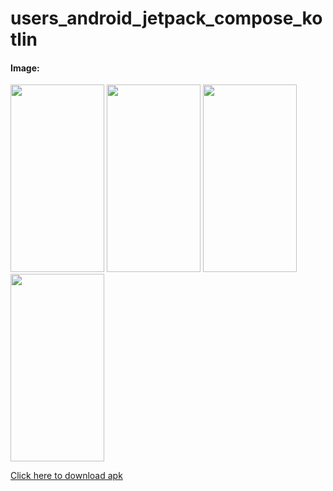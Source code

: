 # users_android_jetpack_compose_kotlin
#### Image:
<div>
  <img src="https://github.com/mohammadjoumani/users_android_jetpack_compose_kotlin/assets/53276286/fd947ed3-f4e9-43bc-b4be-6a408b818dd6" width="150"height="300">
  <img src="https://github.com/mohammadjoumani/users_android_jetpack_compose_kotlin/assets/53276286/cdf2d3b9-886c-46c8-9119-15692cf81f45" width= "150"height="300>
  <img src="https://github.com/mohammadjoumani/users_android_jetpack_compose_kotlin/assets/53276286/003c5cdb-5854-4097-9050-cbc54dea5350" width="150"height="300">
  <img src="https://github.com/mohammadjoumani/users_android_jetpack_compose_kotlin/assets/53276286/3ddbd36a-d239-4b5e-a043-6842ed38d29d" width="150"height="300">
  <img src="https://github.com/mohammadjoumani/users_android_jetpack_compose_kotlin/assets/53276286/3074aedd-3757-430a-a59d-baabe2c44311" width="150"height="300">
  
</div>



[Click here to download apk ](https://drive.google.com/file/d/1XhQaFkMFsd04VQWas4zDSCwyRtUthoQz/view?usp=share_link)
